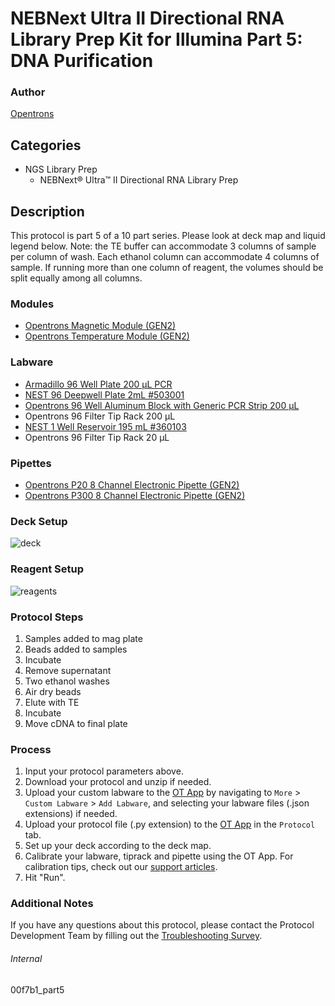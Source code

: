 # NEBNext Ultra II Directional RNA Library Prep Kit for Illumina Part 5: DNA Purification


### Author
[Opentrons](https://opentrons.com/)


## Categories
* NGS Library Prep
	* NEBNext® Ultra™ II Directional RNA Library Prep


## Description
This protocol is part 5 of a 10 part series. Please look at deck map and liquid legend below. Note: the TE buffer can accommodate 3 columns of sample per column of wash. Each ethanol column can accommodate 4 columns of sample. If running more than one column of reagent, the volumes should be split equally among all columns.


### Modules
* [Opentrons Magnetic Module (GEN2)](https://shop.opentrons.com/magnetic-module-gen2/)
* [Opentrons Temperature Module (GEN2)](https://shop.opentrons.com/temperature-module-gen2/)


### Labware
* [Armadillo 96 Well Plate 200 µL PCR](https://labware.opentrons.com/armadillo_96_wellplate_200ul_pcr_full_skirt?category=wellPlate)
* [NEST 96 Deepwell Plate 2mL #503001](http://www.cell-nest.com/page94?product_id=101&_l=en)
* [Opentrons 96 Well Aluminum Block with Generic PCR Strip 200 µL](https://shop.opentrons.com/collections/hardware-modules/products/aluminum-block-set)
* Opentrons 96 Filter Tip Rack 200 µL
* [NEST 1 Well Reservoir 195 mL #360103](http://www.cell-nest.com/page94?_l=en&product_id=102)
* Opentrons 96 Filter Tip Rack 20 µL


### Pipettes
* [Opentrons P20 8 Channel Electronic Pipette (GEN2)](https://shop.opentrons.com/8-channel-electronic-pipette/)
* [Opentrons P300 8 Channel Electronic Pipette (GEN2)](https://shop.opentrons.com/8-channel-electronic-pipette/)


### Deck Setup
![deck](https://opentrons-protocol-library-website.s3.amazonaws.com/custom-README-images/00f7b1/Part+5/Screen+Shot+2022-10-27+at+10.48.22+AM.png)


### Reagent Setup
![reagents](https://opentrons-protocol-library-website.s3.amazonaws.com/custom-README-images/00f7b1/Part+5/Screen+Shot+2022-10-25+at+3.47.25+PM.png)


### Protocol Steps
1. Samples added to mag plate
2. Beads added to samples
3. Incubate
4. Remove supernatant
5. Two ethanol washes
6. Air dry beads
7. Elute with TE
8. Incubate
9. Move cDNA to final plate


### Process
1. Input your protocol parameters above.
2. Download your protocol and unzip if needed.
3. Upload your custom labware to the [OT App](https://opentrons.com/ot-app) by navigating to `More` > `Custom Labware` > `Add Labware`, and selecting your labware files (.json extensions) if needed.
4. Upload your protocol file (.py extension) to the [OT App](https://opentrons.com/ot-app) in the `Protocol` tab.
5. Set up your deck according to the deck map.
6. Calibrate your labware, tiprack and pipette using the OT App. For calibration tips, check out our [support articles](https://support.opentrons.com/en/collections/1559720-guide-for-getting-started-with-the-ot-2).
7. Hit "Run".


### Additional Notes
If you have any questions about this protocol, please contact the Protocol Development Team by filling out the [Troubleshooting Survey](https://protocol-troubleshooting.paperform.co/).


###### Internal
00f7b1_part5
